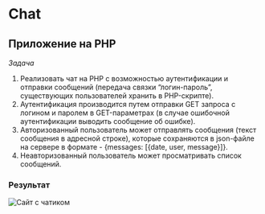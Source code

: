 # Chat
## Приложение на PHP

*Задача*
1. Реализовать чат на PHP с возможностью аутентификации и отправки сообщений (передача связки “логин-пароль”, существующих пользователей хранить в PHP-скрипте). 
2. Аутентификация производится путем отправки GET запроса с логином и паролем в GET-параметрах (в случае ошибочной аутентификации выводить сообщение об ошибке).
3. Авторизованный пользователь может отправлять сообщения (текст сообщения в адресной строке), которые сохраняются в json-файле на сервере в формате - {messages: [{date, user, message}]}. 
4. Неавторизованный пользователь может просматривать список сообщений.

### Результат
![Сайт с чатиком](http://143.198.70.213:1111/)
